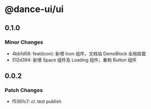 # @dance-ui/ui

## 0.1.0

### Minor Changes

- 4bb1d58: feat(Icon): 新增 Icon 组件，文档站 DemoBlock 全局挂载
- 512d394: 新增 Space 组件及 Loading 组件，重构 Button 组件

## 0.0.2

### Patch Changes

- f5361c7: ci: test publish
